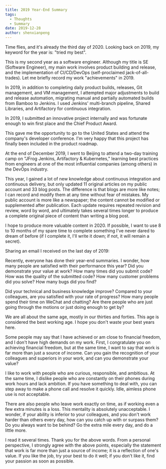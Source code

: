 ```yaml
---
title: 2019 Year-End Summary
tags:
  - Thoughts
  - Summary
date: 2019-12-28
author: shenxianpeng
---
```


Time flies, and it's already the third day of 2020. Looking back on 2019, my keyword for the year is: "tried my best".

This is my second year as a software engineer. Although my title is SE (Software Engineer), my main work involves product building and release, and the implementation of CI/CD/DevOps (self-proclaimed jack-of-all-trades). Let me briefly record my work "achievements" in 2019.


In 2019, in addition to completing daily product builds, releases, Git management, and VM management, I attempted major adjustments to build and release automation, migrating manual and partially automated builds from Bamboo to Jenkins. I used Jenkins' multi-branch pipeline, Shared Libraries, and Artifactory for continuous integration.

In 2019, I submitted an innovative project internally and was fortunate enough to win first place and the Chief Product Award.

This gave me the opportunity to go to the United States and attend the company's developer conference. I'm very happy that this project has finally been included in the product roadmap.

At the end of December 2019, I went to Beijing to attend a two-day training camp on "JFrog Jenkins, Artifactory & Kubernetes," learning best practices from engineers at one of the most influential companies (among others) in the DevOps industry.

This year, I gained a lot of new knowledge about continuous integration and continuous delivery, but only updated 11 original articles on my public account and 33 blog posts. The difference is that blogs are more like notes; I can record and modify them at any time without fear of mistakes.  My public account is more like a newspaper; the content cannot be modified or supplemented after publication. Each update requires repeated revision and review, word by word, and ultimately takes several times longer to produce a complete original piece of content than writing a blog post.

I hope to produce more valuable content in 2020.  If possible, I want to use 8 to 10 months of my spare time to complete something I've never dared to dream of before (if I complete it, I'll write it down; if not, it will remain a secret).

Sharing an email I received on the last day of 2019:

Recently, everyone has done their year-end summaries.  I wonder, how many people are satisfied with their performance this year? Did you demonstrate your value at work? How many times did you submit code? How was the quality of the submitted code? How many customer problems did you solve? How many bugs did you find?

Did your technical and business knowledge improve? Compared to your colleagues, are you satisfied with your rate of progress? How many people spend their time on WeChat and chatting? Are there people who are just going through the motions or just doing enough to get by?

We are all about the same age, mostly in our thirties and forties. This age is considered the best working age. I hope you don't waste your best years here.

Some people may say that I have achieved or am close to financial freedom, and I don't have high demands on my work. First, I congratulate you on achieving financial freedom, but at the same time, I want to say that work is far more than just a source of income.  Can you gain the recognition of your colleagues and superiors in your work, and can you demonstrate your value?

I like to work with people who are curious, responsible, and ambitious. At the same time, I dislike people who are constantly on their phones during work hours and lack ambition. If you have something to deal with, you can step away to make a phone call and resolve it quickly.  Idle, aimless phone use is not acceptable.

There are also people who leave work exactly on time, as if working even a few extra minutes is a loss. This mentality is absolutely unacceptable.  I wonder, if your ability is inferior to your colleagues, and you don't work harder than others every day, how can you catch up with or surpass them? Do you always want to be behind? Go the extra mile every day, and do a little more.

I read it several times. Thank you for the above words. From a personal perspective, I strongly agree with the above points, especially the statement that work is far more than just a source of income; it is a reflection of one's value. If you like the job, try your best to do it well; if you don't like it, find your passion as soon as possible.